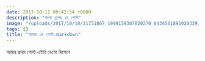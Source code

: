 ```yaml
---
date: 2017-10-11 00:42:54 +0600
description: "বাংলা ব্লগের ১ম পোস্ট"
image: "/uploads/2017/10/10/21751867_1999159387020270_843456189102032915_n.jpg"
tags: []
title: "আমার ১ম পোস্ট.markdown"
---
```



আমার প্রথম পোস্ট এইটা ডেমো হিসেবে
